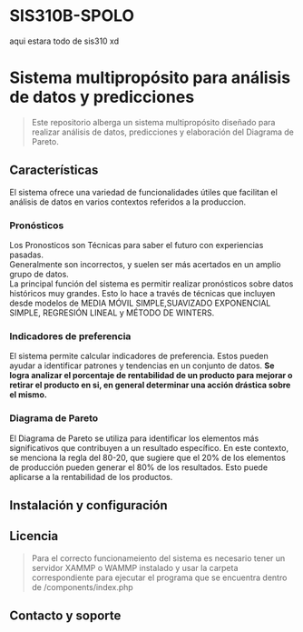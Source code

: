 # SIS310B-SPOLO
aqui estara todo de sis310 xd
# Sistema multipropósito para análisis de datos y predicciones

>Este repositorio alberga un sistema multipropósito diseñado para realizar análisis de datos, predicciones y elaboración del Diagrama de Pareto. 

## Características

El sistema ofrece una variedad de funcionalidades útiles que facilitan el análisis de datos en varios contextos referidos a la produccion.

### Pronósticos

Los Pronosticos son Técnicas para saber el futuro con experiencias pasadas.  
Generalmente son incorrectos, y suelen ser más acertados en un amplio grupo de datos.  
La principal función del sistema es permitir realizar pronósticos sobre datos históricos muy grandes. Esto lo hace a través de técnicas que incluyen desde modelos de MEDIA MÓVIL SIMPLE,SUAVIZADO EXPONENCIAL SIMPLE, REGRESIÓN LINEAL y MÉTODO DE WINTERS.

### Indicadores de preferencia 

El sistema permite calcular indicadores de preferencia. Estos pueden ayudar a identificar patrones y tendencias en un conjunto de datos.
**Se logra analizar el porcentaje de rentabilidad de un producto para mejorar o retirar el producto en si, en general determinar una acción drástica sobre el mismo.**  


### Diagrama de Pareto

El Diagrama de Pareto se utiliza para identificar los elementos más significativos que contribuyen a un resultado específico. En este contexto, se menciona la regla del 80-20, que sugiere que el 20% de los elementos de producción pueden generar el 80% de los resultados. Esto puede aplicarse a la rentabilidad de los productos.

## Instalación y configuración


## Licencia

> Para el correcto funcionameiento del sistema es necesario tener un servidor XAMMP o WAMMP instalado y usar la carpeta correspondiente para ejecutar el programa que se encuentra dentro de /components/index.php


## Contacto y soporte

  
